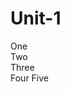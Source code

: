 # Unit-1 ##################################################################
One  
Two  
Three  
Four
Five
